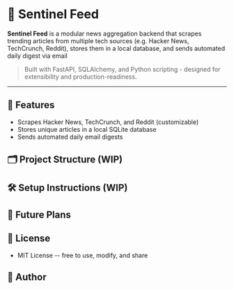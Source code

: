# 📰 Sentinel Feed

**Sentinel Feed** is a modular news aggregation backend that scrapes trending articles from multiple tech sources (e.g. Hacker News, TechCrunch, Reddit), stores them in a local database, and sends automated daily digest via email

> Built with FastAPI, SQLAlchemy, and Python scripting - designed for extensibility and production-readiness.

--- 

## 🚀 Features

- Scrapes Hacker News, TechCrunch, and Reddit (customizable)
- Stores unique articles in a local SQLite database 
- Sends automated daily email digests

## 🗂️ Project Structure (WIP)

## 🛠️ Setup Instructions (WIP)

## 🧠 Future Plans

## 📄 License
- MIT License -- free to use, modify, and share 

## 🤝 Author



